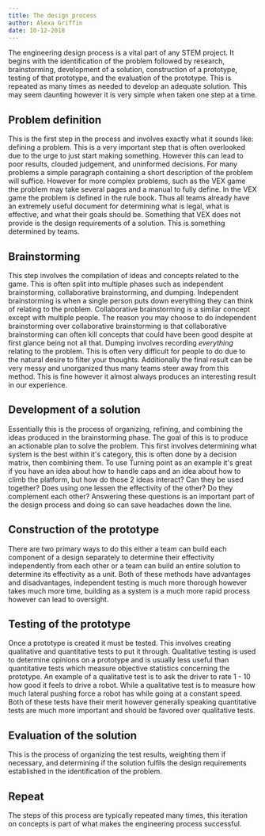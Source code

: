 ```yaml
---
title: The design process
author: Alexa Griffin
date: 10-12-2018
---
```


The engineering design process is a vital part of any STEM project. It begins with the identification of the problem followed by research, brainstorming, development of a solution, construction of a prototype, testing of that prototype, and the evaluation of the prototype. This is repeated as many times as needed to develop an adequate solution. This may seem daunting however it is very simple when taken one step at a time.

## Problem definition
This is the first step in the process and involves exactly what it sounds like: defining a problem. This is a very important step that is often overlooked due to the urge to just start making something. However this can lead to poor results, clouded judgement, and uninformed decisions. For many problems a simple paragraph containing a short description of the problem will suffice. However for more complex problems, such as the VEX game the problem may take several pages and a manual to fully define. In the VEX game the problem is defined in the rule book. Thus all teams already have an extremely useful document for determining what is legal, what is effective, and what their goals should be. Something that VEX does not provide is the design requirements of a solution. This is something determined by teams.

## Brainstorming
This step involves the compilation of ideas and concepts related to the game. This is often split into multiple phases such as independent brainstorming, collaborative brainstorming, and dumping. Independent brainstorming is when a single person puts down everything they can think of relating to the problem. Collaborative brainstorming is a similar concept except with multiple people. The reason you may choose to do independent brainstorming over collaborative brainstorming is that collaborative brainstorming can often kill concepts that could have been good despite at first glance being not all that. Dumping involves recording *everything* relating to the problem. This is often very difficult for people to do due to the natural desire to filter your thoughts. Additionally the final result can be very messy and unorganized thus many teams steer away from this method. This is fine however it almost always produces an interesting result in our experience.

## Development of a solution
Essentially this is the process of organizing, refining, and combining the ideas produced in the brainstorming phase. The goal of this is to produce an actionable plan to solve the problem. This first involves determining what system is the best within it's category, this is often done by a decision matrix, then combining them. To use Turning point as an example it's great if you have an idea about how to handle caps and an idea about how to climb the platform, but how do those 2 ideas interact? Can they be used together? Does using one lessen the effectivity of the other? Do they complement each other? Answering these questions is an important part of the design process and doing so can save headaches down the line.

## Construction of the prototype
There are two primary ways to do this either a team can build each component of a design separately to determine their effectivity independently from each other or a team can build an entire solution to determine its effectivity as a unit. Both of these methods have advantages and disadvantages, independent testing is much more thorough however takes much more time, building as a system is a much more rapid process however can lead to oversight.

## Testing of the prototype
Once a prototype is created it must be tested. This involves creating qualitative and quantitative tests to put it through. Qualitative testing is used to determine opinions on a prototype and is usually less useful than quantitative tests which measure objective statistics concerning the prototype. An example of a qualitative test is to ask the driver to rate 1 - 10 how good it feels to drive a robot. While a qualitative test is to measure how much lateral pushing force a robot has while going at a constant speed. Both of these tests have their merit however generally speaking quantitative tests are much more important and should be favored over qualitative tests.

## Evaluation of the solution
This is the process of organizing the test results, weighting them if necessary, and determining if the solution fulfils the design requirements established in the identification of the problem.

## Repeat
The steps of this process are typically repeated many times, this iteration on concepts is part of what makes the engineering process successful.
